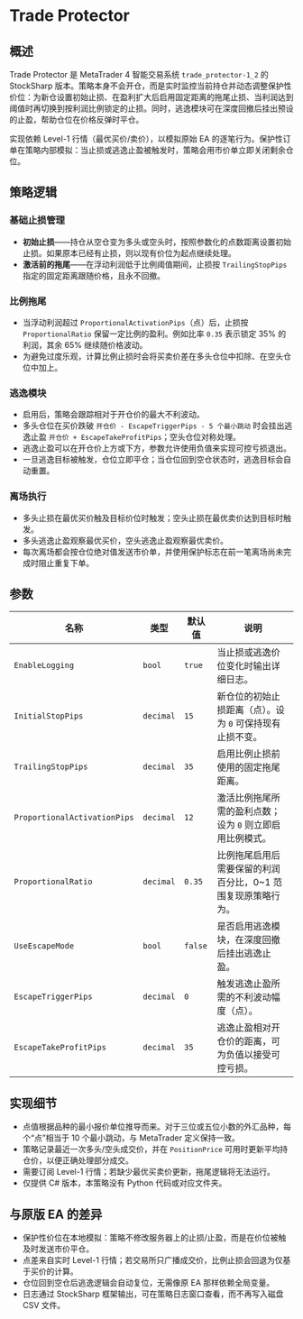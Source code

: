 # Trade Protector

## 概述
Trade Protector 是 MetaTrader 4 智能交易系统 `trade_protector-1_2` 的 StockSharp 版本。策略本身不会开仓，而是实时监控当前持仓并动态调整保护性价位：为新仓设置初始止损、在盈利扩大后启用固定距离的拖尾止损、当利润达到阈值时再切换到按利润比例锁定的止损。同时，逃逸模块可在深度回撤后挂出预设的止盈，帮助仓位在价格反弹时平仓。

实现依赖 Level-1 行情（最优买价/卖价），以模拟原始 EA 的逐笔行为。保护性订单在策略内部模拟：当止损或逃逸止盈被触发时，策略会用市价单立即关闭剩余仓位。

## 策略逻辑
### 基础止损管理
* **初始止损**——持仓从空仓变为多头或空头时，按照参数化的点数距离设置初始止损。如果原本已经有止损，则以现有价位为起点继续处理。
* **激活前的拖尾**——在浮动利润低于比例阈值期间，止损按 `TrailingStopPips` 指定的固定距离跟随价格，且永不回撤。

### 比例拖尾
* 当浮动利润超过 `ProportionalActivationPips`（点）后，止损按 `ProportionalRatio` 保留一定比例的盈利。例如比率 `0.35` 表示锁定 35% 的利润，其余 65% 继续随价格波动。
* 为避免过度乐观，计算比例止损时会将买卖价差在多头仓位中扣除、在空头仓位中加上。

### 逃逸模块
* 启用后，策略会跟踪相对于开仓价的最大不利波动。
* 多头仓位在买价跌破 `开仓价 - EscapeTriggerPips - 5 个最小跳动` 时会挂出逃逸止盈 `开仓价 + EscapeTakeProfitPips`；空头仓位对称处理。
* 逃逸止盈可以在开仓价上方或下方，参数允许使用负值来实现可控亏损退出。
* 一旦逃逸目标被触发，仓位立即平仓；当仓位回到空仓状态时，逃逸目标会自动重置。

### 离场执行
* 多头止损在最优买价触及目标价位时触发；空头止损在最优卖价达到目标时触发。
* 多头逃逸止盈观察最优买价，空头逃逸止盈观察最优卖价。
* 每次离场都会按仓位绝对值发送市价单，并使用保护标志在前一笔离场尚未完成时阻止重复下单。

## 参数
| 名称 | 类型 | 默认值 | 说明 |
| --- | --- | --- | --- |
| `EnableLogging` | `bool` | `true` | 当止损或逃逸价位变化时输出详细日志。 |
| `InitialStopPips` | `decimal` | `15` | 新仓位的初始止损距离（点）。设为 `0` 可保持现有止损不变。 |
| `TrailingStopPips` | `decimal` | `35` | 启用比例止损前使用的固定拖尾距离。 |
| `ProportionalActivationPips` | `decimal` | `12` | 激活比例拖尾所需的盈利点数；设为 `0` 则立即启用比例模式。 |
| `ProportionalRatio` | `decimal` | `0.35` | 比例拖尾启用后需要保留的利润百分比，0~1 范围复现原策略行为。 |
| `UseEscapeMode` | `bool` | `false` | 是否启用逃逸模块，在深度回撤后挂出逃逸止盈。 |
| `EscapeTriggerPips` | `decimal` | `0` | 触发逃逸止盈所需的不利波动幅度（点）。 |
| `EscapeTakeProfitPips` | `decimal` | `35` | 逃逸止盈相对开仓价的距离，可为负值以接受可控亏损。 |

## 实现细节
* 点值根据品种的最小报价单位推导而来。对于三位或五位小数的外汇品种，每个“点”相当于 10 个最小跳动，与 MetaTrader 定义保持一致。
* 策略记录最近一次多头/空头成交价，并在 `PositionPrice` 可用时更新平均持仓价，以便正确处理部分成交。
* 需要订阅 Level-1 行情；若缺少最优买卖价更新，拖尾逻辑将无法运行。
* 仅提供 C# 版本，本策略没有 Python 代码或对应文件夹。

## 与原版 EA 的差异
* 保护性价位在本地模拟：策略不修改服务器上的止损/止盈，而是在价位被触及时发送市价平仓。
* 点差来自实时 Level-1 行情；若交易所只广播成交价，比例止损会回退为仅基于买价的计算。
* 仓位回到空仓后逃逸逻辑会自动复位，无需像原 EA 那样依赖全局变量。
* 日志通过 StockSharp 框架输出，可在策略日志窗口查看，而不再写入磁盘 CSV 文件。
